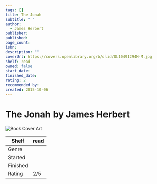 ```yaml
---
tags: []
title: The Jonah
subtitle: " "
author:
  - James Herbert
publisher: 
published: 
page_count: 
isbn: 
description: ""
coverUrl: https://covers.openlibrary.org/b/olid/OL10491294M-M.jpg
shelf: read
owned: false
start_date: 
finished_date: 
rating: 2
recommended_by: 
created: 2015-10-06
---
```


# The Jonah by James Herbert

![Book Cover Art](https://covers.openlibrary.org/b/olid/OL10491294M-M.jpg)

| Shelf | read |
| --- | --- |
| Genre |  |
| Started |  |
| Finished |  |
| Rating | 2/5 |

